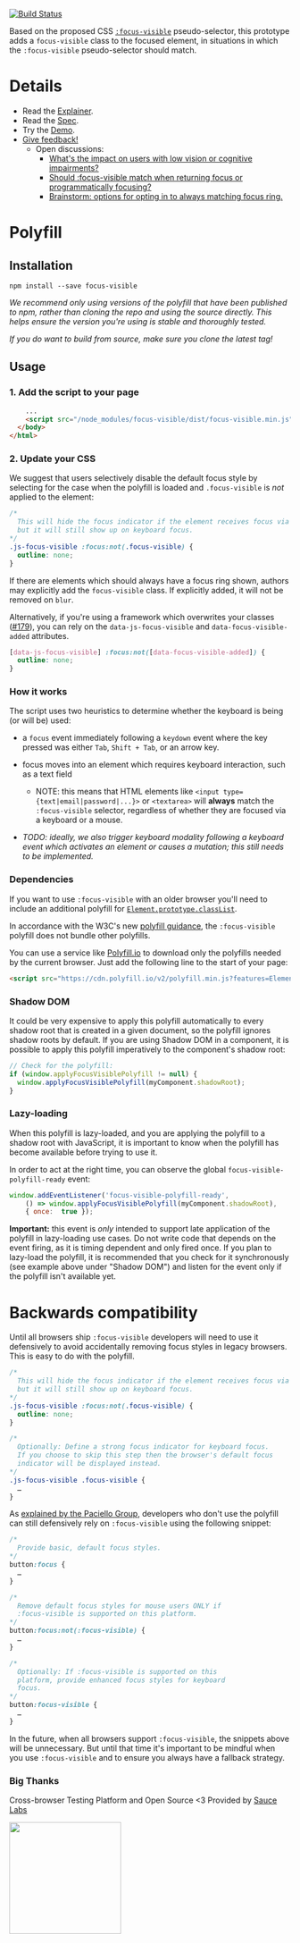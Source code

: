 [![Build Status](https://travis-ci.org/WICG/focus-visible.svg?branch=main)](https://travis-ci.org/WICG/focus-visible)

Based on the proposed CSS
[`:focus-visible`](https://drafts.csswg.org/selectors-4/#the-focus-visible-pseudo)
pseudo-selector,
this prototype adds a `focus-visible` class to the focused element,
in situations in which the `:focus-visible` pseudo-selector should match.

# Details

- Read the [Explainer](explainer.md).
- Read the [Spec](https://drafts.csswg.org/selectors-4/#the-focus-visible-pseudo).
- Try the [Demo](https://wicg.github.io/focus-visible/demo).
- [Give feedback!](https://github.com/WICG/focus-visible/issues)
    - Open discussions:
        - [What's the impact on users with low vision or cognitive impairments?](https://github.com/WICG/focus-visible/issues/128)
        - [Should :focus-visible match when returning focus or programmatically focusing?](https://github.com/WICG/focus-visible/issues/88)
        - [Brainstorm: options for opting in to always matching focus ring.](https://github.com/WICG/focus-visible/issues/42)

# Polyfill

## Installation

`npm install --save focus-visible`

_We recommend only using versions of the polyfill that have been published to npm, rather than
cloning the repo and using the source directly. This helps ensure the version you're using is stable
and thoroughly tested._

_If you do want to build from source, make sure you clone the latest tag!_

## Usage

### 1. Add the script to your page

```html
    ...
    <script src="/node_modules/focus-visible/dist/focus-visible.min.js"></script>
  </body>
</html>
```

### 2. Update your CSS

We suggest that users
selectively disable the default focus style
by selecting for the case when the polyfill is loaded
and `.focus-visible` is _not_ applied to the element:

```css
/*
  This will hide the focus indicator if the element receives focus via the mouse,
  but it will still show up on keyboard focus.
*/
.js-focus-visible :focus:not(.focus-visible) {
  outline: none;
}
```

If there are elements which should always have a focus ring shown,
authors may explicitly add the `focus-visible` class.
If explicitly added, it will not be removed on `blur`.

Alternatively, if you're using a framework which overwrites your classes ([#179](https://github.com/WICG/focus-visible/issues/179)),
you can rely on the `data-js-focus-visible` and `data-focus-visible-added` attributes.
```css
[data-js-focus-visible] :focus:not([data-focus-visible-added]) {
  outline: none;
}
```

### How it works

The script uses two heuristics to determine whether the keyboard is being (or will be) used:

- a `focus` event immediately following a `keydown` event where the key pressed was either `Tab`,
`Shift + Tab`, or an arrow key.

- focus moves into an element which requires keyboard interaction,
  such as a text field

  - NOTE: this means that HTML elements like `<input type={text|email|password|...}>` or `<textarea>` will **always** match the `:focus-visible` selector, regardless of whether they are focused via a keyboard or a mouse.

- _TODO: ideally, we also trigger keyboard modality
  following a keyboard event which activates an element or causes a mutation;
  this still needs to be implemented._

### Dependencies

If you want to use `:focus-visible` with an older browser you'll need to include an additional polyfill for [`Element.prototype.classList`](https://caniuse.com/#feat=classlist).

In accordance with the W3C's new [polyfill
guidance](https://www.w3.org/2001/tag/doc/polyfills/#don-t-serve-unnecessary-polyfills), the
`:focus-visible` polyfill does not bundle other polyfills.

You can use a service like [Polyfill.io](https://polyfill.io) to download only the polyfills needed by the current browser. Just add the following line to the start of your page:

```html
<script src="https://cdn.polyfill.io/v2/polyfill.min.js?features=Element.prototype.classList"></script>
```

### Shadow DOM

It could be very expensive to apply this polyfill automatically to every shadow
root that is created in a given document, so the polyfill ignores shadow roots
by default. If you are using Shadow DOM in a component, it is possible to apply
this polyfill imperatively to the component's shadow root:

```javascript
// Check for the polyfill:
if (window.applyFocusVisiblePolyfill != null) {
  window.applyFocusVisiblePolyfill(myComponent.shadowRoot);
}
```

### Lazy-loading

When this polyfill is lazy-loaded, and you are applying the polyfill to a shadow
root with JavaScript, it is important to know when the polyfill has become
available before trying to use it.

In order to act at the right time, you can observe the global
`focus-visible-polyfill-ready` event:

```javascript
window.addEventListener('focus-visible-polyfill-ready',
    () => window.applyFocusVisiblePolyfill(myComponent.shadowRoot),
    { once:  true });
```

**Important:** this event is _only_ intended to support late application of the
polyfill in lazy-loading use cases. Do not write code that depends on the event
firing, as it is timing dependent and only fired once. If you plan to lazy-load
the polyfill, it is recommended that you check for it synchronously (see example
above under "Shadow DOM") and listen for the event only if the polyfill isn't
available yet.

# Backwards compatibility
Until all browsers ship `:focus-visible` developers will need to use it defensively to avoid accidentally
removing focus styles in legacy browsers. This is easy to do with the polyfill.

```css
/*
  This will hide the focus indicator if the element receives focus via the mouse,
  but it will still show up on keyboard focus.
*/
.js-focus-visible :focus:not(.focus-visible) {
  outline: none;
}

/*
  Optionally: Define a strong focus indicator for keyboard focus.
  If you choose to skip this step then the browser's default focus
  indicator will be displayed instead.
*/
.js-focus-visible .focus-visible {
  …
}
```

As [explained by the Paciello Group](https://developer.paciellogroup.com/blog/2018/03/focus-visible-and-backwards-compatibility/), developers who don't use the polyfill can still defensively rely on `:focus-visible` using the
following snippet:

```css
/*
  Provide basic, default focus styles.
*/
button:focus {
  …
}

/*
  Remove default focus styles for mouse users ONLY if
  :focus-visible is supported on this platform.
*/
button:focus:not(:focus-visible) {
  …
}

/*
  Optionally: If :focus-visible is supported on this
  platform, provide enhanced focus styles for keyboard
  focus.
*/
button:focus-visible {
  …
}
```

In the future, when all browsers support `:focus-visible`, the
snippets above will be unnecessary. But until that time it's important
to be mindful when you use `:focus-visible` and to ensure you always
have a fallback strategy.

### Big Thanks

Cross-browser Testing Platform and Open Source <3 Provided by [Sauce Labs][homepage]

<a href="https://saucelabs.com"><img src="https://i.imgur.com/f2cK9ZQ.jpg" width="200"></a>

[homepage]: https://saucelabs.com
